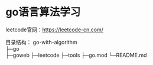 # go语言算法学习
leetcode官网：https://leetcode-cn.com/

目录结构：
go-with-algorithm  
├─go      
├─goweb 
├─leetcode
├─tools
├─go.mod
└─README.md